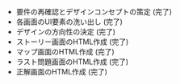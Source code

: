 - 要件の再確認とデザインコンセプトの策定 (完了)
- 各画面のUI要素の洗い出し (完了)
- デザインの方向性の決定 (完了)
- ストーリー画面のHTML作成 (完了)
- マップ画面のHTML作成 (完了)
- ラスト問題画面のHTML作成 (完了)
- 正解画面のHTML作成 (完了)

